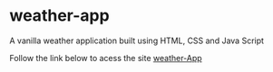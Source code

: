 # weather-app
A vanilla weather application built using HTML, CSS and Java Script

Follow the link below to acess the site
[weather-App](https://austinmonde.github.io/weather-app/)
